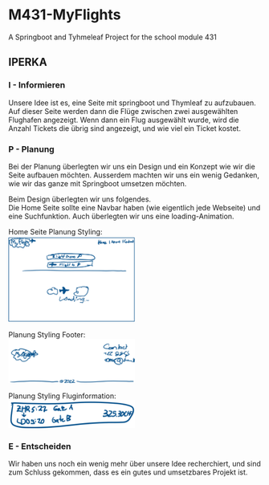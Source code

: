 # M431-MyFlights

A Springboot and Tyhmeleaf Project for the school module 431

## IPERKA

### I - Informieren

Unsere Idee ist es, eine Seite mit springboot und Thymleaf zu aufzubauen. Auf dieser Seite werden dann die Flüge zwischen zwei ausgewählten Flughafen angezeigt. Wenn dann ein Flug ausgewählt wurde, wird die Anzahl Tickets die übrig sind angezeigt, und wie viel ein Ticket kostet.

### P - Planung

Bei der Planung überlegten wir uns ein Design und ein Konzept wie wir die Seite aufbauen möchten. Ausserdem machten wir uns ein wenig Gedanken, wie wir das ganze mit Springboot umsetzen möchten.

Beim Design überlegten wir uns folgendes.<br>
Die Home Seite sollte eine Navbar haben (wie eigentlich jede Webseite) und eine Suchfunktion. Auch überlegten wir uns eine loading-Animation.

Home Seite Planung Styling:<br>
<img src="./images/Image_Planung_Home1.png" width="50%">

Planung Styling Footer:<br>
<img src="./images/Image_Planung_Footer1.png" width="50%">

Planung Styling Fluginformation:<br>
<img src="./images/Image_Planung_FlugInformation1.png" width="50%">

### E - Entscheiden

Wir haben uns noch ein wenig mehr über unsere Idee recherchiert, und sind zum Schluss gekommen, dass es ein gutes und umsetzbares Projekt ist.
